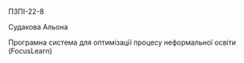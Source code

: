 ПЗПІ-22-8

Судакова Альона

Програмна система для оптимізації процесу неформальної освіти (FocusLearn)
